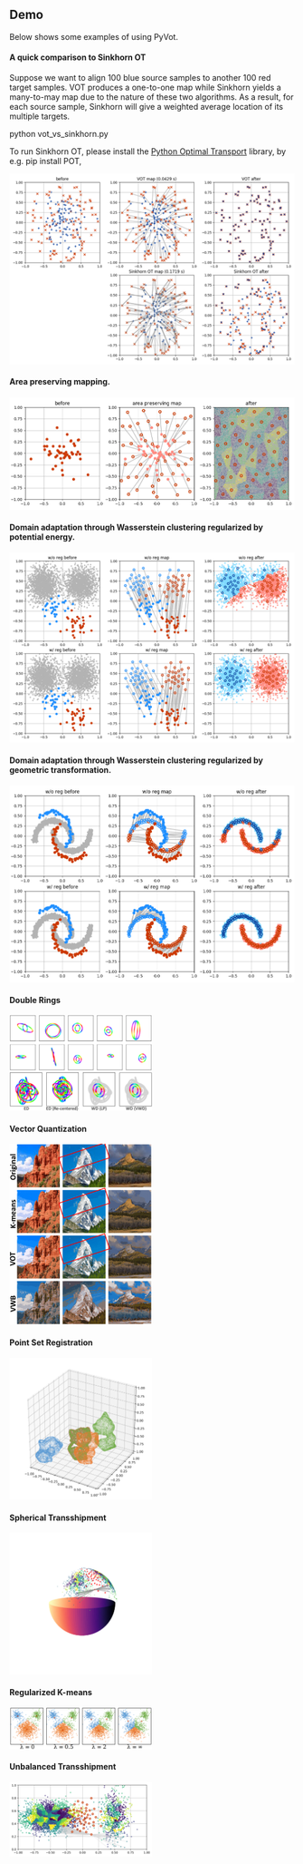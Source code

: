 ## Demo

Below shows some examples of using PyVot.


#### A quick comparison to Sinkhorn OT
Suppose we want to align 100 blue source samples to another 100 red target samples. 
VOT produces a one-to-one map while Sinkhorn yields a 
many-to-may map due to the nature of these two algorithms. As a result,
for each source sample, Sinkhorn will give a weighted average location of its
multiple targets.

python vot_vs_sinkhorn.py

To run Sinkhorn OT, please install the [Python Optimal Transport](https://github.com/rflamary/POT) library, by e.g. pip install POT, 

![alt text](pics/vot_vs_sinkhorn.png?raw=true)
 

#### Area preserving mapping. 

![alt text](pics/area_preserve.png?raw=true)


#### Domain adaptation through Wasserstein clustering regularized by potential energy.

![alt text](pics/rwm_potential.png?raw=true)

#### Domain adaptation through Wasserstein clustering regularized by geometric transformation.

![alt text](pics/rwm_transform.png?raw=true)


#### Double Rings

<img src="rings/rings.png" width="50%">

#### Vector Quantization

<img src="color/color.png" width="50%">

#### Point Set Registration

<img src="icp/icp.png" width="50%">

#### Spherical Transshipment

<img src="sphere/sphere_12.png" width="50%">

#### Regularized K-means

<img src="kmeans/kmeans.png" width="50%">

#### Unbalanced Transshipment

<img src="unbalanced2/ship21.png" width="50%">

